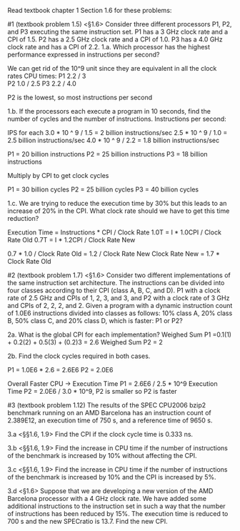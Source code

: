 Read textbook chapter 1 Section 1.6 for these problems:

#1 (textbook problem 1.5)
<§1.6> Consider three different processors P1, P2, and P3 executing the same instruction set. P1 has a 3 GHz clock rate and a CPI of 1.5. P2 has a 2.5 GHz clock rate and a CPI of 1.0. P3 has a 4.0 GHz clock rate and has a CPI of 2.2.
1.a. Which processor has the highest performance expressed in instructions per second?

We can get rid of the 10^9 unit since they are equivalent in all the clock rates
CPU times:
P1 2.2 / 3  
P2 1.0 / 2.5
P3 2.2 / 4.0

P2 is the lowest, so most instructions per second

1.b. If the processors each execute a program in 10 seconds, find the number of cycles and the number of instructions.
Instructions per second:

IPS for each
3.0 * 10 ^ 9 / 1.5 = 2 billion instructions/sec
2.5 * 10 ^ 9 / 1.0 = 2.5 billion instructions/sec
4.0 * 10 ^ 9 / 2.2  = 1.8 billion instructions/sec

P1 =  20 billion instructions
P2 = 25 billion instructions 
P3 = 18 billion instructions

Multiply by CPI to get clock cycles

P1 = 30 billion cycles
P2 = 25 billion cycles
P3 = 40 billion cycles

1.c. We are trying to reduce the execution time by 30% but this leads to an increase of 20% in the CPI. What clock rate should we have to get this time reduction?

Execution Time = Instructions * CPI / Clock Rate 
1.0T = I * 1.0CPI / Clock Rate Old
0.7T = I * 1.2CPI / Clock Rate New

0.7 * 1.0 / Clock Rate Old =  1.2 / Clock Rate New
Clock Rate New = 1.7 * Clock Rate Old


#2  (textbook problem 1.7)
<§1.6> Consider two different implementations of the same instruction set architecture. The instructions can be divided into four classes according to their CPI (class A, B, C, and D). P1 with a clock rate of 2.5 GHz and CPIs of 1, 2, 3, and 3, and P2 with a clock rate of 3 GHz and CPIs of 2, 2, 2, and 2.
Given a program with a dynamic instruction count of 1.0E6 instructions divided into classes as follows: 10% class A, 20% class B, 50% class C, and 20% class D, which is faster: P1 or P2?



2a. What is the global CPI for each implementation?
Weighed Sum P1 =0.1(1) + 0.2(2) + 0.5(3) + (0.2)3 = 2.6
Weighed Sum P2 = 2 



2b. Find the clock cycles required in both cases.

P1 = 1.0E6 * 2.6 = 2.6E6
P2 = 2.0E6

Overall Faster CPU ->
Execution Time P1 = 2.6E6 / 2.5 * 10^9
Execution Time P2 = 2.0E6 / 3.0 * 10^9, P2 is smaller so P2 is faster


#3 (textbook problem 1.12)
The results of the SPEC CPU2006 bzip2 benchmark running on an AMD Barcelona has an instruction count of 2.389E12, an execution time of 750 s, and a reference time of 9650 s.

3.a <§§1.6, 1.9> Find the CPI if the clock cycle time is 0.333 ns.

3.b <§§1.6, 1.9> Find the increase in CPU time if the number of instructions of the benchmark is increased by 10% without affecting the CPI.

3.c <§§1.6, 1.9> Find the increase in CPU time if the number of instructions of the benchmark is increased by 10% and the CPI is increased by 5%.

3.d <§1.6> Suppose that we are developing a new version of the AMD Barcelona processor with a 4 GHz clock rate. We have added some additional instructions to the instruction set in such a way that the number of instructions has been reduced by 15%. The execution time is reduced to 700 s and the new SPECratio is 13.7. Find the new CPI.
